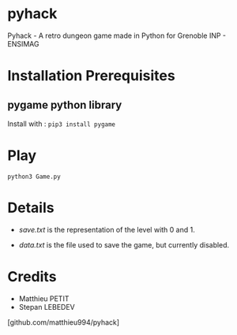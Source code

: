 
# pyhack

Pyhack - A retro dungeon game made in Python for Grenoble INP - ENSIMAG

  

# Installation Prerequisites

## **pygame** python library
Install with : `pip3 install pygame`

  

# Play

` python3 Game.py `

  
  

# Details

-  *save.txt* is the representation of the level with 0 and 1.

-  *data.txt* is the file used to save the game, but currently disabled.

# Credits
* Matthieu PETIT
* Stepan LEBEDEV

[github.com/matthieu994/pyhack]